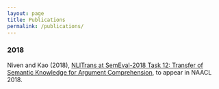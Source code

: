 ```yaml
---
layout: page
title: Publications
permalink: /publications/
---
```


### 2018

Niven and Kao (2018),
[NLITrans at SemEval-2018 Task 12: Transfer of Semantic Knowledge for Argument Comprehension][1],
to appear in NAACL 2018.




[1]:https://arxiv.org/abs/1804.08266
